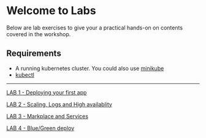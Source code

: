 # Welcome to Labs
Below are lab exercises to give your a practical hands-on on contents covered in the workshop.

## Requirements
* A running kubernetes cluster. You could also use [minikube](https://minikube.sigs.k8s.io/docs/start/)
* [kubectl](https://kubernetes.io/docs/tasks/tools/install-kubectl)

---

[LAB 1 - Deploying your first app](lab1.md)

[LAB 2 - Scaling, Logs and High availablity](lab2.md)

[LAB 3 - Markplace and Services](lab3.md)

[LAB 4 - Blue/Green deploy](lab4.md)

